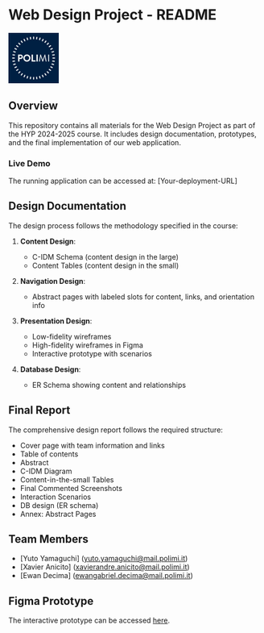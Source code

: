 # Web Design Project - README
<img src="report/asset/icon.jpeg" alt="Politecnico di Milano Logo" width="100"/>

## Overview
This repository contains all materials for the Web Design Project as part of the HYP 2024-2025 course. It includes design documentation, prototypes, and the final implementation of our web application.

<!--
## Repository Structure
```
├── design-documentation/
│   ├── c-idm-diagram.png
│   ├── content-tables.md
│   ├── abstract-pages/
│   ├── wireframes/
│   │   ├── low-fidelity/
│   │   └── high-fidelity/
│   ├── interaction-scenarios.md
│   └── db-design/
│       └── er-diagram.png
├── figma-prototype/
│   └── prototype-link.md
├── implementation/
│   ├── frontend/
│   ├── backend/
│   └── database/
├── screenshots/
│   └── commented-screenshots/
├── final-report/
│   └── Group-surname1-surname2-surname3-Design-Report-YYYY-MM-DD.pdf
└── README.md
```

## Getting Started

### Prerequisites
- Node.js (v16+)
- npm or yarn
- Database (as specified in implementation)

### Installation
1. Clone this repository:
   ```
   git clone [repository-url]
   ```
2. Install dependencies:
   ```
   cd implementation
   npm install
   ```
3. Configure database settings in `implementation/backend/config/db.config.js`
4. Start the application:
   ```
   npm start
   ```
-->

### Live Demo
The running application can be accessed at: [Your-deployment-URL]

## Design Documentation
The design process follows the methodology specified in the course:

1. **Content Design**:
   - C-IDM Schema (content design in the large)
   - Content Tables (content design in the small)

2. **Navigation Design**:
   - Abstract pages with labeled slots for content, links, and orientation info

3. **Presentation Design**:
   - Low-fidelity wireframes
   - High-fidelity wireframes in Figma
   - Interactive prototype with scenarios

4. **Database Design**:
   - ER Schema showing content and relationships

## Final Report
The comprehensive design report follows the required structure:
- Cover page with team information and links
- Table of contents
- Abstract
- C-IDM Diagram
- Content-in-the-small Tables
- Final Commented Screenshots
- Interaction Scenarios
- DB design (ER schema)
- Annex: Abstract Pages

## Team Members
- [Yuto Yamaguchi] ([yuto.yamaguchi@mail.polimi.it](mailto:yuto.yamaguchi@mail.polimi.it))
- [Xavier Anicito] ([xavierandre.anicito@mail.polimi.it](mailto:xavierandre.anicito@mail.polimi.it))
- [Ewan Decima] ([ewangabriel.decima@mail.polimi.it](mailto:ewangabriel.decima@mail.polimi.it))

## Figma Prototype
The interactive prototype can be accessed [here](https://www.figma.com/design/grXIBaO2j7GEfZ686v671W/Hyp-App?node-id=0-1&p=f&t=GdOyxDLW52tlILSi-0).


